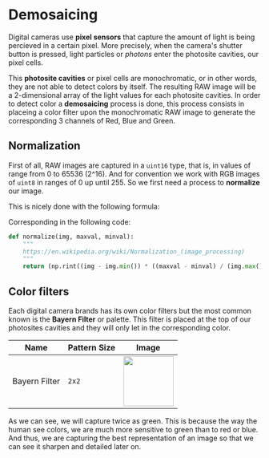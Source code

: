 # Demosaicing
Digital cameras use **pixel sensors** that capture the amount of light is being percieved in a certain pixel. More precisely, when the camera's shutter button is pressed, light particles or *photons* enter the photosite cavities, our pixel cells.

This **photosite cavities** or pixel cells are monochromatic, or in other words, they are not able to detect colors by itself. The resulting RAW image will be a 2-dimensional array of the light values for each photosite cavities. In order to detect color a **demosaicing** process is done, this process consists in placeing a color filter upon the monochromatic RAW image to generate the corresponding 3 channels of Red, Blue and Green.

## Normalization

First of all, RAW images are captured in a `uint16` type, that is, in values of range from 0 to 65536 (2^16). And for convention we work with RGB images of `uint8` in ranges of 0 up until 255. So we first need a process to **normalize** our image.

This is nicely done with the following formula:



Corresponding in the following code:

```python
def normalize(img, maxval, minval):
    """
    https://en.wikipedia.org/wiki/Normalization_(image_processing)
    """
    return (np.rint((img - img.min()) * ((maxval - minval) / (img.max() - img.min())) + minval)).astype(dtype='uint8')
```

## Color filters

Each digital camera brands has its own color filters but the most common known is the **Bayern Filter** or palette. This filter is placed at the top of our photosites cavities and they will only let in the corresponding color.

| Name | Pattern Size | Image |
|-----|-----|-----|
| Bayern Filter | `2x2` | <img width=100 src="https://user-images.githubusercontent.com/57730982/205482603-bec095d1-8325-4d75-9e25-347f35940523.png"/> |

As we can see, we will capture twice as green. This is because the way the human see colors, we are much more sensitive to green than to red or blue. And thus, we are capturing the best representation of an image so that we can see it sharpen and detailed later on.


